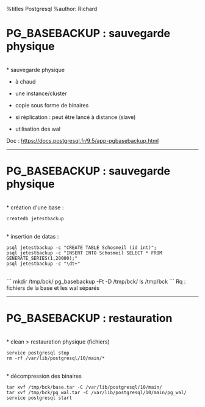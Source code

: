 %titles Postgresql
%author: Richard

# PG_BASEBACKUP : sauvegarde physique


<br>
* sauvegarde physique

* à chaud

* une instance/cluster

* copie sous forme de binaires

* si réplication : peut être lancé à distance (slave)

* utilisation des wal

Doc : https://docs.postgresql.fr/9.5/app-pgbasebackup.html


---------------------------------------------------------------------

# PG_BASEBACKUP : sauvegarde physique



<br>
* création d'une base :

```
createdb jetestbackup
```

<br>
* insertion de datas :

```
psql jetestbackup -c "CREATE TABLE Schosmeil (id int)";
psql jetestbackup -c "INSERT INTO Schosmeil SELECT * FROM GENERATE_SERIES(1,20000);"
psql jetestbackup -c "\dt+"
```

<br>
```
mkdir /tmp/bck/
pg_basebackup -Ft -D /tmp/bck/
ls /tmp/bck
```
Rq : fichiers de la base et les wal séparés


--------------------------------------------------------------------


# PG_BASEBACKUP : restauration


<br>
* clean > restauration physique (fichiers)

```
service postgresql stop
rm -rf /var/lib/postgresql/10/main/*
```

<br>
* décompression des binaires

```
tar xvf /tmp/bck/base.tar -C /var/lib/postgresql/10/main/
tar xvf /tmp/bck/pg_wal.tar -C /var/lib/postgresql/10/main/pg_wal/
service postgresql start
```
